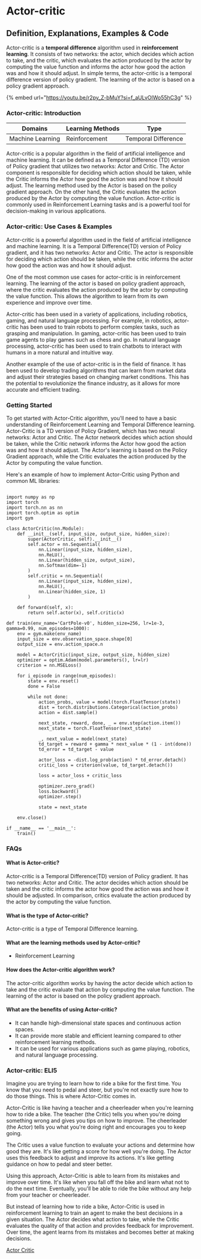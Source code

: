 # Actor-critic

## Definition, Explanations, Examples & Code

Actor-critic is a **temporal difference** algorithm used in **reinforcement learning**. It consists of two networks: the actor, which decides which action to take, and the critic, which evaluates the action produced by the actor by computing the value function and informs the actor how good the action was and how it should adjust. In simple terms, the actor-critic is a temporal difference version of policy gradient. The learning of the actor is based on a policy gradient approach.

{% embed url="https://youtu.be/r2py_Z-bMuY?si=f_aULvOlWo55hC3g" %}

### Actor-critic: Introduction

| Domains          | Learning Methods | Type                |
| ---------------- | ---------------- | ------------------- |
| Machine Learning | Reinforcement    | Temporal Difference |

Actor-critic is a popular algorithm in the field of artificial intelligence and machine learning. It can be defined as a Temporal Difference (TD) version of Policy gradient that utilizes two networks: Actor and Critic. The Actor component is responsible for deciding which action should be taken, while the Critic informs the Actor how good the action was and how it should adjust. The learning method used by the Actor is based on the policy gradient approach. On the other hand, the Critic evaluates the action produced by the Actor by computing the value function. Actor-critic is commonly used in Reinforcement Learning tasks and is a powerful tool for decision-making in various applications.

### Actor-critic: Use Cases & Examples

Actor-critic is a powerful algorithm used in the field of artificial intelligence and machine learning. It is a Temporal Difference(TD) version of Policy gradient, and it has two networks: Actor and Critic. The actor is responsible for deciding which action should be taken, while the critic informs the actor how good the action was and how it should adjust.

One of the most common use cases for actor-critic is in reinforcement learning. The learning of the actor is based on policy gradient approach, where the critic evaluates the action produced by the actor by computing the value function. This allows the algorithm to learn from its own experience and improve over time.

Actor-critic has been used in a variety of applications, including robotics, gaming, and natural language processing. For example, in robotics, actor-critic has been used to train robots to perform complex tasks, such as grasping and manipulation. In gaming, actor-critic has been used to train game agents to play games such as chess and go. In natural language processing, actor-critic has been used to train chatbots to interact with humans in a more natural and intuitive way.

Another example of the use of actor-critic is in the field of finance. It has been used to develop trading algorithms that can learn from market data and adjust their strategies based on changing market conditions. This has the potential to revolutionize the finance industry, as it allows for more accurate and efficient trading.

### Getting Started

To get started with Actor-Critic algorithm, you'll need to have a basic understanding of Reinforcement Learning and Temporal Difference learning. Actor-Critic is a TD version of Policy Gradient, which has two neural networks: Actor and Critic. The Actor network decides which action should be taken, while the Critic network informs the Actor how good the action was and how it should adjust. The Actor's learning is based on the Policy Gradient approach, while the Critic evaluates the action produced by the Actor by computing the value function.

Here's an example of how to implement Actor-Critic using Python and common ML libraries:

```

import numpy as np
import torch
import torch.nn as nn
import torch.optim as optim
import gym

class ActorCritic(nn.Module):
    def __init__(self, input_size, output_size, hidden_size):
        super(ActorCritic, self).__init__()
        self.actor = nn.Sequential(
            nn.Linear(input_size, hidden_size),
            nn.ReLU(),
            nn.Linear(hidden_size, output_size),
            nn.Softmax(dim=-1)
        )
        self.critic = nn.Sequential(
            nn.Linear(input_size, hidden_size),
            nn.ReLU(),
            nn.Linear(hidden_size, 1)
        )

    def forward(self, x):
        return self.actor(x), self.critic(x)

def train(env_name='CartPole-v0', hidden_size=256, lr=1e-3, gamma=0.99, num_episodes=1000):
    env = gym.make(env_name)
    input_size = env.observation_space.shape[0]
    output_size = env.action_space.n

    model = ActorCritic(input_size, output_size, hidden_size)
    optimizer = optim.Adam(model.parameters(), lr=lr)
    criterion = nn.MSELoss()

    for i_episode in range(num_episodes):
        state = env.reset()
        done = False

        while not done:
            action_probs, value = model(torch.FloatTensor(state))
            dist = torch.distributions.Categorical(action_probs)
            action = dist.sample()

            next_state, reward, done, _ = env.step(action.item())
            next_state = torch.FloatTensor(next_state)

            _, next_value = model(next_state)
            td_target = reward + gamma * next_value * (1 - int(done))
            td_error = td_target - value

            actor_loss = -dist.log_prob(action) * td_error.detach()
            critic_loss = criterion(value, td_target.detach())

            loss = actor_loss + critic_loss

            optimizer.zero_grad()
            loss.backward()
            optimizer.step()

            state = next_state

    env.close()

if __name__ == '__main__':
    train()

```

### FAQs

#### What is Actor-critic?

Actor-critic is a Temporal Difference(TD) version of Policy gradient. It has two networks: Actor and Critic. The actor decides which action should be taken and the critic informs the actor how good the action was and how it should be adjusted. In comparison, critics evaluate the action produced by the actor by computing the value function.

#### What is the type of Actor-critic?

Actor-critic is a type of Temporal Difference learning.

#### What are the learning methods used by Actor-critic?

* Reinforcement Learning

#### How does the Actor-critic algorithm work?

The actor-critic algorithm works by having the actor decide which action to take and the critic evaluate that action by computing the value function. The learning of the actor is based on the policy gradient approach.

#### What are the benefits of using Actor-critic?

* It can handle high-dimensional state spaces and continuous action spaces.
* It can provide more stable and efficient learning compared to other reinforcement learning methods.
* It can be used for various applications such as game playing, robotics, and natural language processing.

### Actor-critic: ELI5

Imagine you are trying to learn how to ride a bike for the first time. You know that you need to pedal and steer, but you're not exactly sure how to do those things. This is where Actor-Critic comes in.

Actor-Critic is like having a teacher and a cheerleader when you're learning how to ride a bike. The teacher (the Critic) tells you when you're doing something wrong and gives you tips on how to improve. The cheerleader (the Actor) tells you what you're doing right and encourages you to keep going.

The Critic uses a value function to evaluate your actions and determine how good they are. It's like getting a score for how well you're doing. The Actor uses this feedback to adjust and improve its actions. It's like getting guidance on how to pedal and steer better.

Using this approach, Actor-Critic is able to learn from its mistakes and improve over time. It's like when you fall off the bike and learn what not to do the next time. Eventually, you'll be able to ride the bike without any help from your teacher or cheerleader.

But instead of learning how to ride a bike, Actor-Critic is used in reinforcement learning to train an agent to make the best decisions in a given situation. The Actor decides what action to take, while the Critic evaluates the quality of that action and provides feedback for improvement. Over time, the agent learns from its mistakes and becomes better at making decisions.

[Actor Critic](https://serp.ai/actor-critic/)
